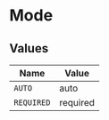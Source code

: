 # Mode


## Values

| Name       | Value      |
| ---------- | ---------- |
| `AUTO`     | auto       |
| `REQUIRED` | required   |